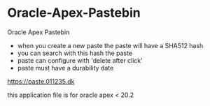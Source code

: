 # Oracle-Apex-Pastebin
Oracle Apex Pastebin

- when you create a new paste the paste will have a SHA512 hash
- you can search with this hash the paste
- paste can configure with 'delete after click'
- paste must have a durability date

https://paste.011235.dk

this application file is for oracle apex < 20.2
